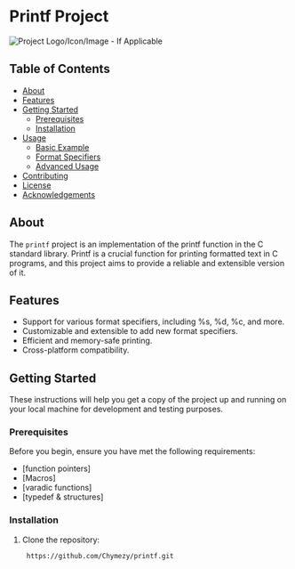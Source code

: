 # Printf Project

![Project Logo/Icon/Image - If Applicable](link_to_logo.png)

## Table of Contents

- [About](#about)
- [Features](#features)
- [Getting Started](#getting-started)
  - [Prerequisites](#prerequisites)
  - [Installation](#installation)
- [Usage](#usage)
  - [Basic Example](#basic-example)
  - [Format Specifiers](#format-specifiers)
  - [Advanced Usage](#advanced-usage)
- [Contributing](#contributing)
- [License](#license)
- [Acknowledgements](#acknowledgements)

## About

The `printf` project is an implementation of the printf function in the C standard library. Printf is a crucial function for printing formatted text in C programs, and this project aims to provide a reliable and extensible version of it.

## Features

- Support for various format specifiers, including %s, %d, %c, and more.
- Customizable and extensible to add new format specifiers.
- Efficient and memory-safe printing.
- Cross-platform compatibility.

## Getting Started

These instructions will help you get a copy of the project up and running on your local machine for development and testing purposes.

### Prerequisites

Before you begin, ensure you have met the following requirements:

- [function pointers]
- [Macros]
- [varadic functions]
- [typedef & structures]

### Installation

1. Clone the repository:

   ```bash
	https://github.com/Chymezy/printf.git
